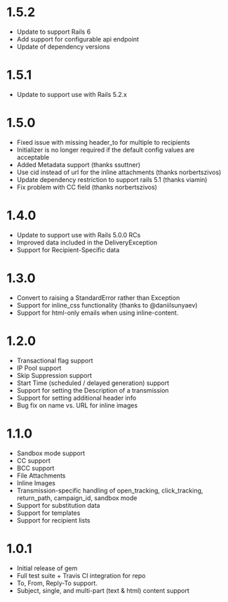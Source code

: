 1.5.2
==========

* Update to support Rails 6
* Add support for configurable api endpoint
* Update of dependency versions

1.5.1
=====
* Update to support use with Rails 5.2.x


1.5.0
=====
* Fixed issue with missing header_to for multiple to recipients
* Initializer is no longer required if the default config values are acceptable
* Added Metadata support (thanks ssuttner)
* Use cid instead of url for the inline attachments (thanks norbertszivos)
* Update dependency restriction to support rails 5.1 (thanks viamin)
* Fix problem with CC field (thanks norbertszivos)


1.4.0
=====
* Update to support use with Rails 5.0.0 RCs
* Improved data included in the DeliveryException
* Support for Recipient-Specific data

1.3.0
=====
* Convert to raising a StandardError rather than Exception
* Support for inline_css functionality (thanks to @daniilsunyaev)
* Support for html-only emails when using inline-content.

1.2.0
=====

* Transactional flag support
* IP Pool support
* Skip Suppression support
* Start Time (scheduled / delayed generation) support
* Support for setting the Description of a transmission
* Support for setting additional header info
* Bug fix on name vs. URL for inline images

1.1.0
=====

* Sandbox mode support
* CC support
* BCC support
* File Attachments
* Inline Images
* Transmission-specific handling of open_tracking, click_tracking, return_path, campaign_id, sandbox mode
* Support for substitution data
* Support for templates
* Support for recipient lists


1.0.1
=====

* Initial release of gem
* Full test suite + Travis CI integration for repo
* To, From, Reply-To support. 
* Subject, single, and multi-part (text & html) content support
